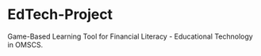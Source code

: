 # EdTech-Project
Game-Based Learning Tool for Financial Literacy - Educational Technology in OMSCS.

